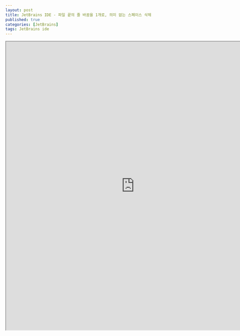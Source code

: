 ```yaml
---
layout: post
title: JetBrains IDE - 파일 끝의 줄 바꿈을 1개로, 의미 없는 스페이스 삭제
published: true
categories: [JetBrains]
tags: JetBrains ide
---
```

<iframe width="800" height="900" src="https://docs.google.com/document/d/e/2PACX-1vQjNmOiWrUlv3sKsMB2q2lQT5r0HpiWjRExiIyhGwF8pqEcwwJXjXQrgIGojMLQ6M3VhCIT9H2lHQWn/pub?embedded=true"></iframe>    
  